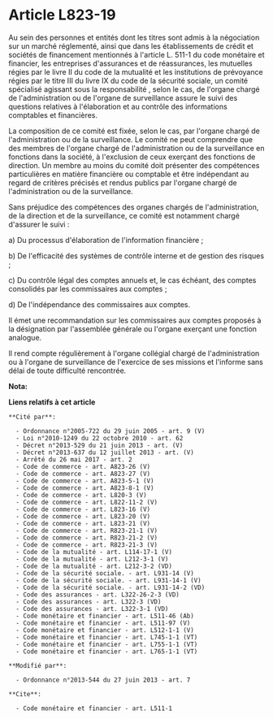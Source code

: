# Article L823-19

Au sein des personnes et entités dont les titres sont admis à la négociation sur un marché réglementé, ainsi que dans les
établissements de crédit et sociétés de financement mentionnés à l'article L. 511-1 du code monétaire et financier, les
entreprises d'assurances et de réassurances, les mutuelles régies par le livre II du code de la mutualité et les institutions
de prévoyance régies par le titre III du livre IX du code de la sécurité sociale, un comité spécialisé agissant sous la
responsabilité , selon le cas, de l'organe chargé de l'administration ou de l'organe de surveillance assure le suivi des
questions relatives à l'élaboration et au contrôle des informations comptables et financières. 

La composition de ce comité est fixée, selon le cas, par l'organe chargé de l'administration ou de la surveillance. Le comité
ne peut comprendre que des membres de l'organe chargé de l'administration ou de la surveillance en fonctions dans la société,
à l'exclusion de ceux exerçant des fonctions de direction. Un membre au moins du comité doit présenter des compétences
particulières en matière financière ou comptable et être indépendant au regard de critères précisés et rendus publics par
l'organe chargé de l'administration ou de la surveillance. 

Sans préjudice des compétences des organes chargés de l'administration, de la direction et de la surveillance, ce comité est
notamment chargé d'assurer le suivi : 

a) Du processus d'élaboration de l'information financière ; 

b) De l'efficacité des systèmes de contrôle interne et de gestion des risques ; 

c) Du contrôle légal des comptes annuels et, le cas échéant, des comptes consolidés par les commissaires aux comptes ; 

d) De l'indépendance des commissaires aux comptes. 

Il émet une recommandation sur les commissaires aux comptes proposés à la désignation par l'assemblée générale ou l'organe
exerçant une fonction analogue. 

Il rend compte régulièrement à l'organe collégial chargé de l'administration ou à l'organe de surveillance de l'exercice de
ses missions et l'informe sans délai de toute difficulté rencontrée.

**Nota:**



**Liens relatifs à cet article**

	**Cité par**:

	  - Ordonnance n°2005-722 du 29 juin 2005 - art. 9 (V)
	  - Loi n°2010-1249 du 22 octobre 2010 - art. 62
	  - Décret n°2013-529 du 21 juin 2013 - art. (V)
	  - Décret n°2013-637 du 12 juillet 2013 - art. (V)
	  - Arrêté du 26 mai 2017 - art. 2
	  - Code de commerce - art. A823-26 (V)
	  - Code de commerce - art. A823-27 (V)
	  - Code de commerce - art. A823-5-1 (V)
	  - Code de commerce - art. A823-8-1 (V)
	  - Code de commerce - art. L820-3 (V)
	  - Code de commerce - art. L822-11-2 (V)
	  - Code de commerce - art. L823-16 (V)
	  - Code de commerce - art. L823-20 (V)
	  - Code de commerce - art. L823-21 (V)
	  - Code de commerce - art. R823-21-1 (V)
	  - Code de commerce - art. R823-21-2 (V)
	  - Code de commerce - art. R823-21-3 (V)
	  - Code de la mutualité - art. L114-17-1 (V)
	  - Code de la mutualité - art. L212-3-1 (V)
	  - Code de la mutualité - art. L212-3-2 (VD)
	  - Code de la sécurité sociale. - art. L931-14 (V)
	  - Code de la sécurité sociale. - art. L931-14-1 (V)
	  - Code de la sécurité sociale. - art. L931-14-2 (VD)
	  - Code des assurances - art. L322-26-2-3 (VD)
	  - Code des assurances - art. L322-3 (VD)
	  - Code des assurances - art. L322-3-1 (VD)
	  - Code monétaire et financier - art. L511-46 (Ab)
	  - Code monétaire et financier - art. L511-97 (V)
	  - Code monétaire et financier - art. L512-1-1 (V)
	  - Code monétaire et financier - art. L745-1-1 (VT)
	  - Code monétaire et financier - art. L755-1-1 (VT)
	  - Code monétaire et financier - art. L765-1-1 (VT)

	**Modifié par**:

	  - Ordonnance n°2013-544 du 27 juin 2013 - art. 7

	**Cite**:

	  - Code monétaire et financier - art. L511-1
